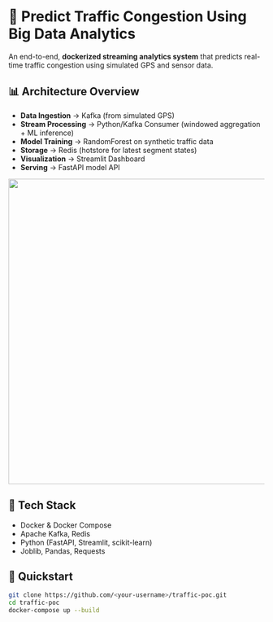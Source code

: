 # 🚦 Predict Traffic Congestion Using Big Data Analytics

An end-to-end, **dockerized streaming analytics system** that predicts real-time traffic congestion using simulated GPS and sensor data.

## 📊 Architecture Overview
- **Data Ingestion** → Kafka (from simulated GPS)
- **Stream Processing** → Python/Kafka Consumer (windowed aggregation + ML inference)
- **Model Training** → RandomForest on synthetic traffic data
- **Storage** → Redis (hotstore for latest segment states)
- **Visualization** → Streamlit Dashboard
- **Serving** → FastAPI model API

<p align="center">
  <img src="docs/architecture.png" width="600">
</p>

## 🧠 Tech Stack
- Docker & Docker Compose
- Apache Kafka, Redis
- Python (FastAPI, Streamlit, scikit-learn)
- Joblib, Pandas, Requests

## 🚀 Quickstart
```bash
git clone https://github.com/<your-username>/traffic-poc.git
cd traffic-poc
docker-compose up --build
